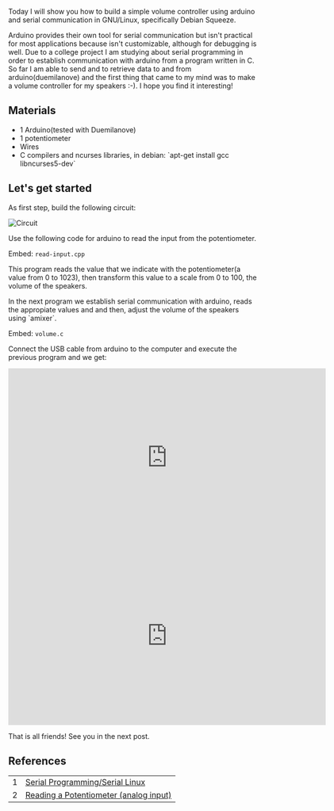
<p>Today I will show you how to build a simple volume controller using arduino and serial communication in GNU/Linux, specifically Debian Squeeze.</p>

<p>Arduino provides their own tool for serial communication but isn't practical for most applications because isn't customizable, although for debugging is well.  Due to a college project I am studying about serial programming in order to establish communication with arduino from a program written in C. So far I am able to send and to retrieve data to and from arduino(duemilanove) and the first thing that came to my mind was to make a volume controller for my speakers :-). I hope you find it interesting!</p>

## Materials

<ul>
  <li>1 Arduino(tested with Duemilanove)</li>
  <li>1 potentiometer</li>
  <li>Wires</li>
  <li>C compilers and ncurses libraries, in debian: `apt-get install gcc libncurses5-dev`</li>
</ul>

## Let's get started

<p>As first step, build the following circuit: </p>

![Circuit](/arduino-control-speakers/controller0.png)

<p>Use the following code for arduino to read the input from the potentiometer.</p>

Embed: `read-input.cpp`

<p>This program reads the value that we indicate with the potentiometer(a value from 0 to 1023), then transform this value to a scale from 0 to 100, the volume of the speakers.</p>

<p>In the next program we establish serial communication with arduino, reads the appropiate values and and then, adjust the volume of the speakers using `amixer`.</p>

Embed: `volume.c`

<p>Connect the USB cable from arduino to the computer and execute the previous program and we get:</p>

<iframe width="640" height="360" src="http://www.youtube.com/embed/YxS-DS1nLBs?feature=player_detailpage" frameborder="0" allowfullscreen></iframe>

<iframe width="640" height="360" src="http://www.youtube.com/embed/MBYaRwM9fFo?feature=player_detailpage" frameborder="0" allowfullscreen></iframe>

<p>That is all friends! See you in the next post.</p>

## References

<table>
  <tr> <td>1</td> <td><a href="http://en.wikibooks.org/wiki/Serial_Programming/Serial_Linux" target="_blank">Serial Programming/Serial Linux</a></td> </tr>
  <tr> <td>2</td> <td><a href="http://www.arduino.cc/en/Tutorial/Potentiometer" target="_blank">Reading a Potentiometer (analog input)</a></td> </tr>
</table>
